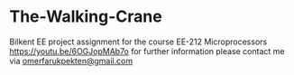 # The-Walking-Crane
Bilkent EE project assignment for the course EE-212 Microprocessors
https://youtu.be/6OGJopMAb7o
for further information please contact me via omerfarukpekten@gmail.com
